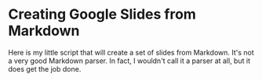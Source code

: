 # Creating Google Slides from Markdown

Here is my little script that will create a set of slides from Markdown. It's not a very good Markdown parser. In fact, I wouldn't call it a parser at all, but it does get the job done.
